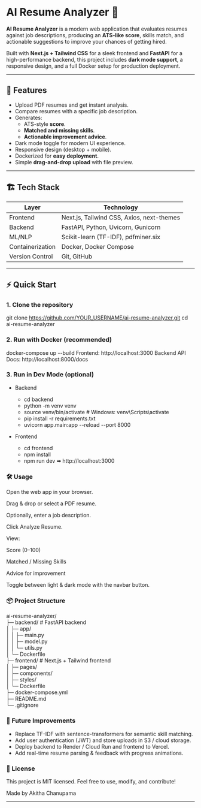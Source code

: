 # AI Resume Analyzer 🚀

**AI Resume Analyzer** is a modern web application that evaluates resumes against job descriptions, producing an **ATS-like score**, skills match, and actionable suggestions to improve your chances of getting hired.  

Built with **Next.js + Tailwind CSS** for a sleek frontend and **FastAPI** for a high-performance backend, this project includes **dark mode support**, a responsive design, and a full Docker setup for production deployment.  

---

## 🌟 Features

- Upload PDF resumes and get instant analysis.
- Compare resumes with a specific job description.
- Generates:
  - ATS-style **score**.
  - **Matched and missing skills**.
  - **Actionable improvement advice**.
- Dark mode toggle for modern UI experience.
- Responsive design (desktop + mobile).
- Dockerized for **easy deployment**.
- Simple **drag-and-drop upload** with file preview.

---



## 🏗 Tech Stack

| Layer        | Technology |
| ------------ | ---------- |
| Frontend     | Next.js, Tailwind CSS, Axios, next-themes |
| Backend      | FastAPI, Python, Uvicorn, Gunicorn |
| ML/NLP       | Scikit-learn (TF-IDF), pdfminer.six |
| Containerization | Docker, Docker Compose |
| Version Control | Git, GitHub |

---

## ⚡ Quick Start

### 1. Clone the repository
git clone https://github.com/YOUR_USERNAME/ai-resume-analyzer.git
cd ai-resume-analyzer

### 2. Run with Docker (recommended)

docker-compose up --build
Frontend: http://localhost:3000
Backend API Docs: http://localhost:8000/docs

### 3. Run in Dev Mode (optional)
- Backend
  - cd backend
  - python -m venv venv
  - source venv/bin/activate   # Windows: venv\Scripts\activate
  - pip install -r requirements.txt
  - uvicorn app.main:app --reload --port 8000

- Frontend
  - cd frontend
  - npm install
  - npm run dev
  ➡ http://localhost:3000

### 🛠 Usage
Open the web app in your browser.

Drag & drop or select a PDF resume.

Optionally, enter a job description.

Click Analyze Resume.

View:

Score (0–100)

Matched / Missing Skills

Advice for improvement

Toggle between light & dark mode with the navbar button.

### 📦 Project Structure
 

ai-resume-analyzer/<br>
├─ backend/              # FastAPI backend<br>
│  ├─ app/<br>
│  │  ├─ main.py<br>
│  │  ├─ model.py<br>
│  │  └─ utils.py<br>
│  └─ Dockerfile<br>
├─ frontend/             # Next.js + Tailwind frontend<br>
│  ├─ pages/<br>
│  ├─ components/<br>
│  ├─ styles/<br>
│  └─ Dockerfile<br>
├─ docker-compose.yml<br>
├─ README.md<br>
└─ .gitignore<br>

### 🚀 Future Improvements
- Replace TF-IDF with sentence-transformers for semantic skill matching.
- Add user authentication (JWT) and store uploads in S3 / cloud storage.
- Deploy backend to Render / Cloud Run and frontend to Vercel.
- Add real-time resume parsing & feedback with progress animations.


### 📜 License
This project is MIT licensed. Feel free to use, modify, and contribute!

Made by Akitha Chanupama



---



